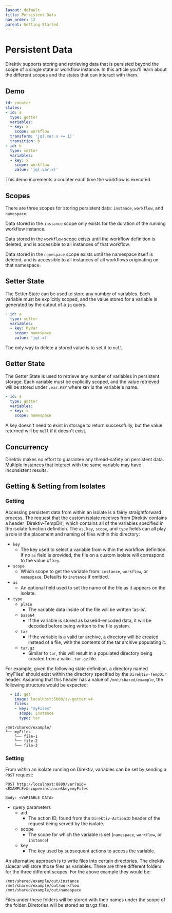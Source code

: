 ```yaml
---
layout: default
title: Persistent Data
nav_order: 12
parent: Getting Started
---
```


# Persistent Data

Direktiv supports storing and retrieving data that is persisted beyond the scope of a single state or workflow instance. In this article you'll learn about the different scopes and the states that can interact with them.

## Demo

```yaml
id: counter
states:
- id: a
  type: getter
  variables:
  - key: x
    scope: workflow
  transform: 'jq(.var.x += 1)'
  transition: b
- id: b
  type: setter
  variables:
  - key: x
    scope: workflow
    value: 'jq(.var.x)'
```

This demo increments a counter each time the workflow is executed.

## Scopes

There are three scopes for storing persistent data: `instance`, `workflow`, and `namespace`.

Data stored in the `instance` scope only exists for the duration of the running workflow instance.

Data stored in the `workflow` scope exists until the workflow definition is deleted, and is accessible to all instances of that workflow.

Data stored in the `namespace` scope exists until the namespace itself is deleted, and is accessible to all instances of all workflows originating on that namespace.

## Setter State

The Setter State can be used to store any number of variables. Each variable must be explicitly scoped, and the value stored for a variable is generated by the output of a `jq` query.

```yaml
- id: a
  type: setter
  variables:
  - key: MyVar
    scope: namespace
    value: 'jq(.x)'
```

The only way to delete a stored value is to set it to `null`.

## Getter State

The Getter State is used to retrieve any number of variables in persistent storage. Each variable must be explicitly scoped, and the value retrieved will be stored under `.var.KEY` where `KEY` is the variable's name.

```yaml
- id: a
  type: getter
  variables:
  - key: x
    scope: namespace
```

A key doesn't need to exist in storage to return successfully, but the value returned will be `null` if it doesn't exist.

## Concurrency

Direktiv makes no effort to guarantee any thread-safety on persistent data. Multiple instances that interact with the same variable may have inconsistent results.

## Getting & Setting from Isolates

### Getting

Accessing persistent data from within an isolate is a fairly straightforward process. The request that the custom isolate receives from Direktiv contains a header 'Direktiv-TempDir', which contains all of the variables specified in the isolate function definition. The `as`, `key`, `scope`, and `type` fields can all play a role in the placement and naming of files within this directory:

- `key`
  - The key used to select a variable from within the workflow definition. If no `as` field is provided, the file on a custom isolate will correspond to the value of `key`.
- `scope`
  - Which scope to get the variable from: `instance`, `workflow`, or `namespace`. Defaults to `instance` if omitted.
- `as`
  - An optional field used to set the name of the file as it appears on the isolate.
- `type`
  - `plain`
    - The variable data inside of the file will be written 'as-is'.
  - `base64`
    - If the variable is stored as base64-encoded data, it will be decoded before being written to the file system.
  - `tar`
    - If the variable is a valid tar archive, a directory will be created instead of a file, with the contents of the tar archive populating it.
  - `tar.gz`
    - Similar to `tar`, this will result in a populated directory being created from a valid `.tar.gz` file.

For example, given the following state definition, a directory named 'myFiles' should exist within the directory specified by the `Direktiv-TempDir` header. Assuming that this header has a value of `/mnt/shared/example`, the following structure would be expected:

```yaml
  - id: get
    image: localhost:5000/iv-getter:v4
    files:
    - key: "myFiles"
      scope: instance
      type: tar
```

```
/mnt/shared/example/
└── myFiles
    └── file-1
    └── file-2
    └── file-3
```

### Setting

From within an isolate running on Direktiv, variables can be set by sending a `POST` request:

```
POST http://localhost:8889/var?aid=<EXAMPLE>&scope=instance&key=myFiles

Body: <VARIABLE DATA>
```

- query parameters
  - aid
    - The action ID, found from the `Direktiv-ActionID` header of the request being served by the isolate.
  - scope
    - The scope for which the variable is set (`namespace`, `workflow`, or `instance`)
  - key
    - The key used by subsequent actions to access the variable.

An alternative approach is to write files into certain directories. The direktiv sidecar will store those files as variables.
There are three different folders for the three different scopes. For the above example they would be:

```
/mnt/shared/example/out/instance
/mnt/shared/example/out/workflow
/mnt/shared/example/out/namespace
```

Files under these folders will be stored with their names under the scope of the folder. Diretories will be stored as tar.gz files.
